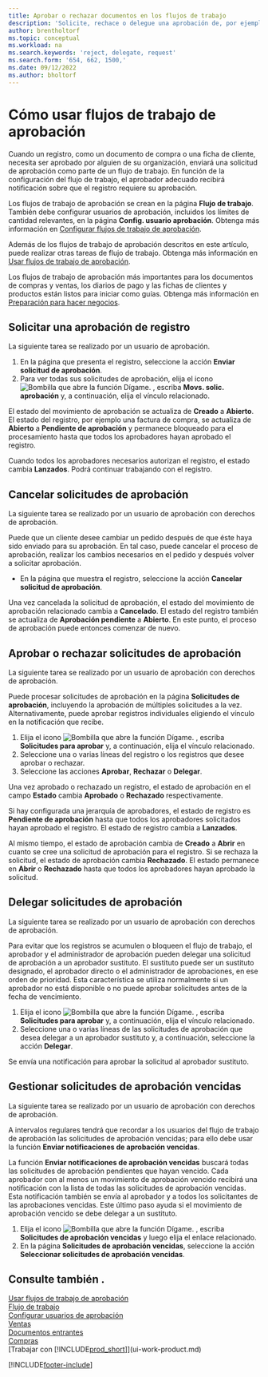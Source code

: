 ```yaml
---
title: Aprobar o rechazar documentos en los flujos de trabajo
description: 'Solicite, rechace o delegue una aprobación de, por ejemplo, una compra o venta, como parte de un flujo de trabajo.'
author: brentholtorf
ms.topic: conceptual
ms.workload: na
ms.search.keywords: 'reject, delegate, request'
ms.search.form: '654, 662, 1500,'
ms.date: 09/12/2022
ms.author: bholtorf
---
```

# Cómo usar flujos de trabajo de aprobación

Cuando un registro, como un documento de compra o una ficha de cliente, necesita ser aprobado por alguien de su organización, enviará una solicitud de aprobación como parte de un flujo de trabajo. En función de la configuración del flujo de trabajo, el aprobador adecuado recibirá notificación sobre que el registro requiere su aprobación.

Los flujos de trabajo de aprobación se crean en la página **Flujo de trabajo**. También debe configurar usuarios de aprobación, incluidos los límites de cantidad relevantes, en la página **Config. usuario aprobación**. Obtenga más información en [Configurar flujos de trabajo de aprobación](across-set-up-workflows.md).  

Además de los flujos de trabajo de aprobación descritos en este artículo, puede realizar otras tareas de flujo de trabajo. Obtenga más información en [Usar flujos de trabajo de aprobación](across-use-workflows.md).

Los flujos de trabajo de aprobación más importantes para los documentos de compras y ventas, los diarios de pago y las fichas de clientes y productos están listos para iniciar como guías. Obtenga más información en [Preparación para hacer negocios](ui-get-ready-business.md).

## Solicitar una aprobación de registro

La siguiente tarea se realizado por un usuario de aprobación.

1. En la página que presenta el registro, seleccione la acción **Enviar solicitud de aprobación**.
2. Para ver todas sus solicitudes de aprobación, elija el icono ![Bombilla que abre la función Dígame.](media/ui-search/search_small.png "Dígame qué desea hacer") , escriba **Movs. solic. aprobación** y, a continuación, elija el vínculo relacionado.  

El estado del movimiento de aprobación se actualiza de **Creado** a **Abierto**. El estado del registro, por ejemplo una factura de compra, se actualiza de **Abierto** a **Pendiente de aprobación** y permanece bloqueado para el procesamiento hasta que todos los aprobadores hayan aprobado el registro.

Cuando todos los aprobadores necesarios autorizan el registro, el estado cambia **Lanzados**. Podrá continuar trabajando con el registro.

## Cancelar solicitudes de aprobación

La siguiente tarea se realizado por un usuario de aprobación con derechos de aprobación.

Puede que un cliente desee cambiar un pedido después de que éste haya sido enviado para su aprobación. En tal caso, puede cancelar el proceso de aprobación, realizar los cambios necesarios en el pedido y después volver a solicitar aprobación.

- En la página que muestra el registro, seleccione la acción **Cancelar solicitud de aprobación**.

Una vez cancelada la solicitud de aprobación, el estado del movimiento de aprobación relacionado cambia a **Cancelado**. El estado del registro también se actualiza de **Aprobación pendiente** a **Abierto**. En este punto, el proceso de aprobación puede entonces comenzar de nuevo.

## Aprobar o rechazar solicitudes de aprobación

La siguiente tarea se realizado por un usuario de aprobación con derechos de aprobación.

Puede procesar solicitudes de aprobación en la página **Solicitudes de aprobación**, incluyendo la aprobación de múltiples solicitudes a la vez. Alternativamente, puede aprobar registros individuales eligiendo el vínculo en la notificación que recibe.

1. Elija el icono ![Bombilla que abre la función Dígame.](media/ui-search/search_small.png "Dígame qué desea hacer") , escriba **Solicitudes para aprobar** y, a continuación, elija el vínculo relacionado.
2. Seleccione una o varias líneas del registro o los registros que desee aprobar o rechazar.
3. Seleccione las acciones **Aprobar**, **Rechazar** o **Delegar**.

Una vez aprobado o rechazado un registro, el estado de aprobación en el campo **Estado** cambia **Aprobado** o **Rechazado** respectivamente.

Si hay configurada una jerarquía de aprobadores, el estado de registro es **Pendiente de aprobación** hasta que todos los aprobadores solicitados hayan aprobado el registro. El estado de registro cambia a **Lanzados**.

Al mismo tiempo, el estado de aprobación cambia de **Creado** a **Abrir** en cuanto se cree una solicitud de aprobación para el registro. Si se rechaza la solicitud, el estado de aprobación cambia **Rechazado**. El estado permanece en **Abrir** o **Rechazado** hasta que todos los aprobadores hayan aprobado la solicitud.

## Delegar solicitudes de aprobación

La siguiente tarea se realizado por un usuario de aprobación con derechos de aprobación.

Para evitar que los registros se acumulen o bloqueen el flujo de trabajo, el aprobador y el administrador de aprobación pueden delegar una solicitud de aprobación a un aprobador sustituto. El sustituto puede ser un sustituto designado, el aprobador directo o el administrador de aprobaciones, en ese orden de prioridad. Esta característica se utiliza normalmente si un aprobador no está disponible o no puede aprobar solicitudes antes de la fecha de vencimiento.

1. Elija el icono ![Bombilla que abre la función Dígame.](media/ui-search/search_small.png "Dígame qué desea hacer") , escriba **Solicitudes para aprobar** y, a continuación, elija el vínculo relacionado.
2. Seleccione una o varias líneas de las solicitudes de aprobación que desea delegar a un aprobador sustituto y, a continuación, seleccione la acción **Delegar**.

Se envía una notificación para aprobar la solicitud al aprobador sustituto.

## Gestionar solicitudes de aprobación vencidas

La siguiente tarea se realizado por un usuario de aprobación con derechos de aprobación.

A intervalos regulares tendrá que recordar a los usuarios del flujo de trabajo de aprobación las solicitudes de aprobación vencidas; para ello debe usar la función **Enviar notificaciones de aprobación vencidas**.

La función **Enviar notificaciones de aprobación vencidas** buscará todas las solicitudes de aprobación pendientes que hayan vencido. Cada aprobador con al menos un movimiento de aprobación vencido recibirá una notificación con la lista de todas las solicitudes de aprobación vencidas. Esta notificación también se envía al aprobador y a todos los solicitantes de las aprobaciones vencidas. Este último paso ayuda si el movimiento de aprobación vencido se debe delegar a un sustituto.

1. Elija el icono ![Bombilla que abre la función Dígame.](media/ui-search/search_small.png "Dígame qué desea hacer") , escriba **Solicitudes de aprobación vencidas** y luego elija el enlace relacionado.
2. En la página **Solicitudes de aprobación vencidas**, seleccione la acción **Seleccionar solicitudes de aprobación vencidas**.

## Consulte también .

[Usar flujos de trabajo de aprobación](across-use-workflows.md)  
[Flujo de trabajo](across-workflow.md)  
[Configurar usuarios de aprobación](across-how-to-set-up-approval-users.md)  
[Ventas](sales-manage-sales.md)  
[Documentos entrantes](across-income-documents.md)  
[Compras](purchasing-manage-purchasing.md)  
[Trabajar con [!INCLUDE[prod_short](includes/prod_short.md)]](ui-work-product.md)  

[!INCLUDE[footer-include](includes/footer-banner.md)]

